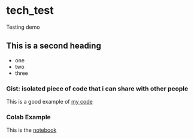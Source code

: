 # tech_test
Testing demo

## This is a second heading

* one
* two
* three

### Gist: isolated piece of code that i can share with other people

This is a good example of [my code](https://gist.github.com/ronlch87/d1797fe3d6c9bbca0b22e7efef2b87b2)  

### Colab Example

This is the [notebook](https://github.com/ronlch87/tech_test/blob/main/tech_docs.ipynb)
